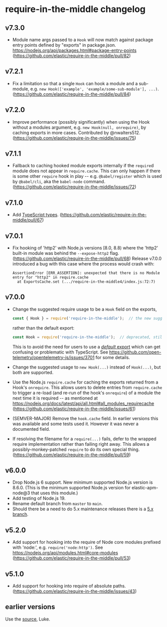 # require-in-the-middle changelog

## v7.3.0

- Module name args passed to a `Hook` will now match against package
  entry points defined by "exports" in package.json.
  https://nodejs.org/api/packages.html#package-entry-points
  (https://github.com/elastic/require-in-the-middle/pull/82)


## v7.2.1

- Fix a limitation so that a single `Hook` can hook a module and a sub-module,
  e.g. `new Hook(['example', 'example/some-sub-module'], ...)`.
  (https://github.com/elastic/require-in-the-middle/pull/84)


## v7.2.0

- Improve performance (possibly significantly) when using the Hook without
  a modules argument, e.g. `new Hook(null, onrequire)`, by caching exports
  in more cases. Contributed by @nwalters512.
  (https://github.com/elastic/require-in-the-middle/issues/75)


## v7.1.1

- Fallback to caching hooked module exports internally if the `require`d
  module does not appear in `require.cache`. This can only happen if there
  is some other `require` hook in play -- e.g. `@babel/register` which is
  used by `@babel/cli`, aka the `babel-node` command.
  (https://github.com/elastic/require-in-the-middle/issues/72)


## v7.1.0

- Add [TypeScript types](./types/index.d.ts).
  (https://github.com/elastic/require-in-the-middle/pull/67)


## v7.0.1

- Fix hooking of 'http2' with Node.js versions [8.0, 8.8) where the 'http2'
  built-in module was behind the `--expose-http2` flag.
  (https://github.com/elastic/require-in-the-middle/pull/68)
  Release v7.0.0 introduced a bug with this case where the process would crash with:

    ```
    AssertionError [ERR_ASSERTION]: unexpected that there is no Module entry for "http2" in require.cache
      at ExportsCache.set (.../require-in-the-middle4/index.js:72:7)
    ```

## v7.0.0

- Change the suggested require usage to be a `Hook` field on the exports,

  ```js
  const { Hook } = require('require-in-the-middle');  // the new suggested way
  ```

  rather than the default export:

  ```js
  const Hook = require('require-in-the-middle');  // deprecated, still supported for backward compat
  ```

  This is to avoid the need for users to use a [*default* export](https://www.typescriptlang.org/docs/handbook/declaration-files/templates/module-d-ts.html#default-exports)
  which can get confusing or problematic with TypeScript. See
  https://github.com/open-telemetry/opentelemetry-js/issues/3701 for some
  details.

- Change the suggested usage to `new Hook(...)` instead of `Hook(...)`, but
  both are supported.

- Use the Node.js `require.cache` for caching the exports returned from a
  Hook's `onrequire`. This allows users to delete entries from `require.cache`
  to trigger a re-load (and re-run of the hook's `onrequire`) of a module the
  next time it is required -- as mentioned at
  https://nodejs.org/docs/latest/api/all.html#all_modules_requirecache
  (https://github.com/elastic/require-in-the-middle/issues/61)

- (SEMVER-MAJOR) Remove the `hook.cache` field. In earlier versions this was
  available and some tests used it. However it was never a documented field.

- If resolving the filename for a `require(...)` fails, defer to the wrapped
  require implementation rather than failing right away. This allows a
  possibly-monkey-patched `require` to do its own special thing.
  (https://github.com/elastic/require-in-the-middle/pull/59)

## v6.0.0

- Drop Node.js 6 support. New minimum supported Node.js version is 8.6.0.
  (This is the minimum supported Node.js version for elastic-apm-node@3 that uses
  this module.)
- Add testing of Node.js 19.
- Rename default branch from `master` to `main`.
- Should there be a need to do 5.x maintenance releases there is a
  [5.x branch](https://github.com/elastic/require-in-the-middle/tree/5.x).

## v5.2.0

- Add support for hooking into the require of Node core modules prefixed with
  'node:', e.g. `require('node:http')`. See https://nodejs.org/api/modules.html#core-modules
  (https://github.com/elastic/require-in-the-middle/pull/53)

## v5.1.0

- Add support for hooking into require of absolute paths.
  (https://github.com/elastic/require-in-the-middle/issues/43)

## earlier versions

Use the [source](https://github.com/elastic/require-in-the-middle/commits/), Luke.
